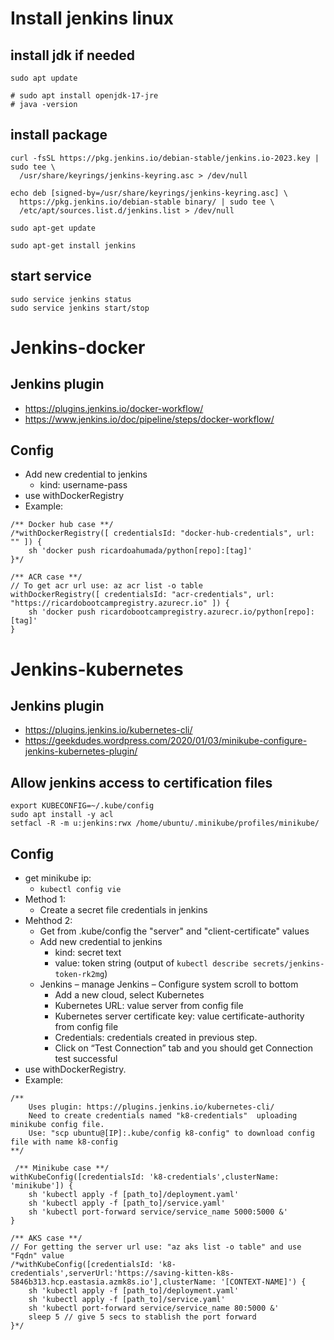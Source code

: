 # Install jenkins linux

## install jdk if needed
```
sudo apt update

# sudo apt install openjdk-17-jre
# java -version
```
## install package
```
curl -fsSL https://pkg.jenkins.io/debian-stable/jenkins.io-2023.key | sudo tee \
  /usr/share/keyrings/jenkins-keyring.asc > /dev/null

echo deb [signed-by=/usr/share/keyrings/jenkins-keyring.asc] \
  https://pkg.jenkins.io/debian-stable binary/ | sudo tee \
  /etc/apt/sources.list.d/jenkins.list > /dev/null

sudo apt-get update

sudo apt-get install jenkins
```

## start service
```
sudo service jenkins status
sudo service jenkins start/stop
```

# Jenkins-docker

## Jenkins plugin
- https://plugins.jenkins.io/docker-workflow/
- https://www.jenkins.io/doc/pipeline/steps/docker-workflow/
 
## Config
- Add new credential to jenkins
	+ kind: username-pass
- use withDockerRegistry
- Example:
```
/** Docker hub case **/                
/*withDockerRegistry([ credentialsId: "docker-hub-credentials", url: "" ]) {
    sh 'docker push ricardoahumada/python[repo]:[tag]'
}*/

/** ACR case **/
// To get acr url use: az acr list -o table
withDockerRegistry([ credentialsId: "acr-credentials", url: "https://ricardobootcampregistry.azurecr.io" ]) {
    sh 'docker push ricardobootcampregistry.azurecr.io/python[repo]:[tag]'
}
```

# Jenkins-kubernetes

## Jenkins plugin
- https://plugins.jenkins.io/kubernetes-cli/
- https://geekdudes.wordpress.com/2020/01/03/minikube-configure-jenkins-kubernetes-plugin/

## Allow jenkins access to certification files
```
export KUBECONFIG=~/.kube/config
sudo apt install -y acl
setfacl -R -m u:jenkins:rwx /home/ubuntu/.minikube/profiles/minikube/
```

## Config
- get minikube ip:
	+ `kubectl config vie`
- Method 1:
	+ Create a secret file credentials in jenkins
- Mehthod 2:
	+ Get from .kube/config the "server" and "client-certificate" values
	+ Add new credential to jenkins
		* kind: secret text
		* value: token string (output of `kubectl describe secrets/jenkins-token-rk2mg`)
	+ Jenkins – manage Jenkins – Configure system scroll to bottom
		* Add a new cloud, select Kubernetes
		* Kubernetes URL: value server from config file
		* Kubernetes server certificate key: value certificate-authority from config file
		* Credentials: credentials created in previous step.
		* Click on “Test Connection” tab and you should get Connection test successful
- use withDockerRegistry.
- Example:
```
/**
    Uses plugin: https://plugins.jenkins.io/kubernetes-cli/
    Need to create credentials named "k8-credentials"  uploading minikube config file.
    Use: "scp ubuntu@[IP]:.kube/config k8-config" to download config file with name k8-config
**/

 /** Minikube case **/                
withKubeConfig([credentialsId: 'k8-credentials',clusterName: 'minikube']) {
    sh 'kubectl apply -f [path_to]/deployment.yaml'
    sh 'kubectl apply -f [path_to]/service.yaml'
    sh 'kubectl port-forward service/service_name 5000:5000 &'
}

/** AKS case **/                
// For getting the server url use: "az aks list -o table" and use "Fqdn" value
/*withKubeConfig([credentialsId: 'k8-credentials',serverUrl:'https://saving-kitten-k8s-5846b313.hcp.eastasia.azmk8s.io'],clusterName: '[CONTEXT-NAME]') {
    sh 'kubectl apply -f [path_to]/deployment.yaml'
    sh 'kubectl apply -f [path_to]/service.yaml'
    sh 'kubectl port-forward service/service_name 80:5000 &'
    sleep 5 // give 5 secs to stablish the port forward
}*/

```